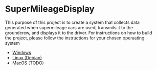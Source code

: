 # SuperMileageDisplay
This purpose of this project is to create a system that collects data generated when supermileage cars are used, transmits it to the groundcrew, and displays it to the driver. For instructions on how to build the project, please follow the instructions for your chosen operaating system
- [Windows](Instructions/WindowsSetup.md)
- [Linux (Debian)](Instructions/LinuxSetup.md)
- MacOS (TODO)
